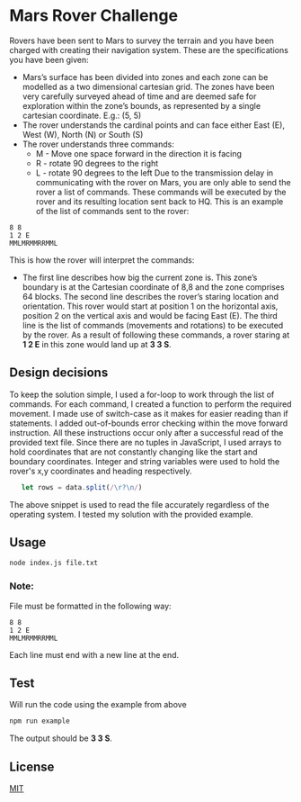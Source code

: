 # Mars Rover Challenge

Rovers have been sent to Mars to survey the terrain and you have been charged with
creating their navigation system. These are the specifications you have been given:
* Mars’s surface has been divided into zones and each zone can be modelled as a two dimensional cartesian grid. The zones have been very carefully surveyed ahead of
time and are deemed safe for exploration within the zone’s bounds, as represented
by a single cartesian coordinate. E.g.: (5, 5)
* The rover understands the cardinal points and can face either East (E), West (W),
North (N) or South (S)
* The rover understands three commands:
  * M - Move one space forward in the direction it is facing
  * R - rotate 90 degrees to the right
  * L - rotate 90 degrees to the left
Due to the transmission delay in communicating with the rover on Mars, you are only
able to send the rover a list of commands. These commands will be executed by the
rover and its resulting location sent back to HQ. This is an example of the list of
commands sent to the rover:
```
8 8
1 2 E
MMLMRMMRRMML 
```

This is how the rover will interpret the commands:  
- The first line describes how big the current zone is. This zone’s boundary is at the Cartesian
coordinate of 8,8 and the zone comprises 64 blocks. The second line describes the rover’s
staring location and orientation. This rover would start at position 1 on the horizontal axis,
position 2 on the vertical axis and would be facing East (E). The third line is the list of
commands (movements and rotations) to be executed by the rover.
As a result of following these commands, a rover staring at **1 2 E** in this zone would land up
at **3 3 S**. 

## Design decisions
To keep the solution simple, I used a for-loop to work through the list of commands. For each command, I created a function to perform the required movement. I made use of switch-case as it makes for easier reading than if statements. I added out-of-bounds error checking within the move forward instruction. All these instructions occur only after a successful read of the provided text file. Since there are no tuples in JavaScript, I used arrays to hold coordinates that are not constantly changing like the start and boundary coordinates. Integer and string variables were used to hold the rover's x,y coordinates and heading respectively.

```javascript
   let rows = data.split(/\r?\n/)
```
The above snippet is used to read the file accurately regardless of the operating system. I tested my solution with the provided example.

## Usage

```bash
node index.js file.txt
```

### Note:
  File must be formatted in the following way:
```
8 8
1 2 E
MMLMRMMRRMML
```
Each line must end with a new line at the end.

## Test
Will run the code using the example from above
```bash
npm run example
```
The output should be  **3 3 S**.


## License
[MIT](https://choosealicense.com/licenses/mit/)